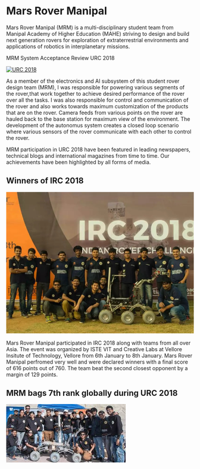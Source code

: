 # Mars Rover Manipal
Mars Rover Manipal (MRM) is a multi-disciplinary student team from Manipal Academy of Higher Education (MAHE) striving to design and build next generation rovers for exploration of extraterrestrial environments and applications of robotics in interplanetary missions.

MRM System Acceptance Review URC 2018

[![URC 2018](gifs/final_5dbdc1c4b982eb001444124b_509085.gif)](https://www.youtube.com/watch?v=rZLyn2vADi4 "URC2018")


As a member of the electronics and AI subsystem of this student rover design team (MRM), I was responsible for powering various segments of the rover,that work together to achieve desired performance of the rover over all the tasks. I was also responsible for control and communication of the rover and also works towards maximum customization of the products that are on the rover. Camera feeds from various points on the rover are hauled back to the base station for maximum view of the environment. The development of the autonomus system creates a closed loop scenario where various sensors of the rover communicate with each other to control the rover.

MRM participation in URC 2018 have been featured in leading newspapers, technical blogs and international magazines from time to time. Our achievements have been highlighted by all forms of media.

## Winners of IRC 2018

[![Winners of IRC 2018](images/IRC.jpg)](https://timesofindia.indiatimes.com/city/mangaluru/mars-rover-manipal-secures-first-place-in-indian-rover-challenge-2018/articleshow/62495964.cms "Winners of IRC 2018")

Mars Rover Manipal participated in IRC 2018 along with teams from all over Asia. The event was organized by ISTE VIT and Creative Labs at Vellore Insitute of Technology, Vellore from 6th January to 8th January. Mars Rover Manipal perfromed very well and were declared winners with a final score of 616 points out of 760. The team beat the second closest opponent by a margin of 129 points.

## MRM bags 7th rank globally during URC 2018
[![URC 2018](images/URC.jpg)](https://timesofindia.indiatimes.com/home/education/news/mrm-bags-7th-rank-globally-during-urc/articleshow/64668802.cms "URC 2018")
